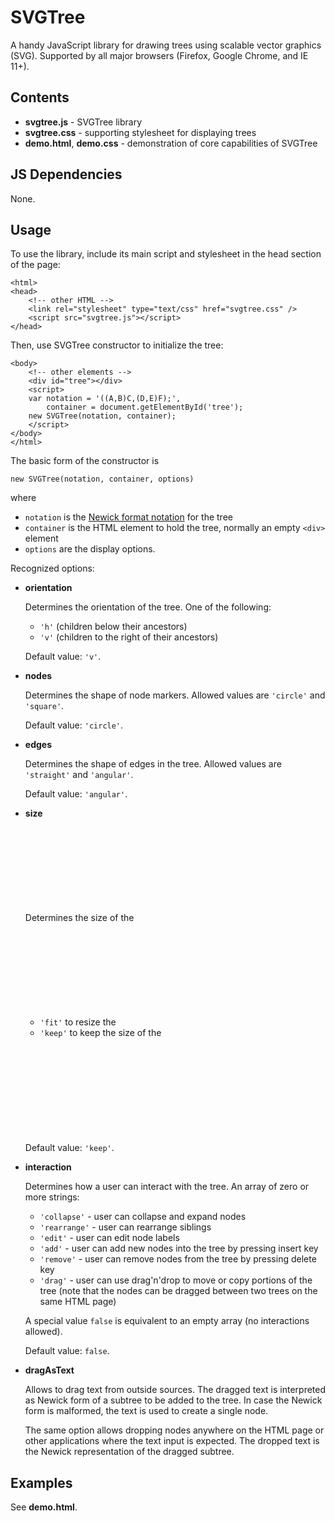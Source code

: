 SVGTree
=========================

A handy JavaScript library for drawing trees using scalable vector graphics (SVG).
Supported by all major browsers (Firefox, Google Chrome, and IE 11+).

Contents
--------------------------

  * **svgtree.js** - SVGTree library
  * **svgtree.css** - supporting stylesheet for displaying trees
  * **demo.html**, **demo.css** - demonstration of core capabilities of SVGTree
  
JS Dependencies
--------------------------

None.

Usage
---------------------------

To use the library, include its main script and stylesheet in the head section of the page:

    <html>
    <head>
        <!-- other HTML -->
        <link rel="stylesheet" type="text/css" href="svgtree.css" />
        <script src="svgtree.js"></script>
    </head>

Then, use SVGTree constructor to initialize the tree:

    <body>
		<!-- other elements -->
        <div id="tree"></div>
        <script>
        var notation = '((A,B)C,(D,E)F);',
            container = document.getElementById('tree');
        new SVGTree(notation, container);
        </script>
    </body>
    </html>

The basic form of the constructor is

    new SVGTree(notation, container, options)

where

  * `notation` is the [Newick format notation](https://en.wikipedia.org/Newick_format)
    for the tree
  * `container` is the HTML element to hold the tree, normally an empty `<div>` element
  * `options` are the display options.

Recognized options:

  * **orientation**

    Determines the orientation of the tree. One of the following:

      - `'h'` (children below their ancestors)
      - `'v'` (children to the right of their ancestors)

    Default value: `'v'`.

  * **nodes**

    Determines the shape of node markers. Allowed values are `'circle'`
    and `'square'`.

    Default value: `'circle'`.

  * **edges**

    Determines the shape of edges in the tree. Allowed values are `'straight'`
    and `'angular'`.

    Default value: `'angular'`.

  * **size**

    Determines the size of the <svg> element containing the tree.
    Either an array of two values that determine the width and the height
    of the <svg> element in pixels, or one of the two strings:
	
      - `'fit'` to resize the <svg> element to fit the entire tree after each rendering operation
      - `'keep'` to keep the size of the <svg> element set externally (e.g., in a stylesheet).

    Default value: `'keep'`.

  * **interaction**

    Determines how a user can interact with the tree. An array of zero or more strings:

      - `'collapse'` - user can collapse and expand nodes
      - `'rearrange'` - user can rearrange siblings
      - `'edit'` - user can edit node labels
      - `'add'` - user can add new nodes into the tree by pressing insert key
      - `'remove'` - user can remove nodes from the tree by pressing delete key
      - `'drag'` - user can use drag'n'drop to move or copy portions of the tree
        (note that the nodes can be dragged between two trees on the same HTML page)

    A special value `false` is equivalent to an empty array (no interactions allowed).

    Default value: `false`.

  * **dragAsText**

    Allows to drag text from outside sources. The dragged text is interpreted as Newick form 
	of a subtree to be added to the tree. In case the Newick form is malformed, 
	the text is used to create a single node.
			
	The same option allows dropping nodes anywhere on the HTML page or other applications
	where the text input is expected. The dropped text is the Newick representation 
	of the dragged subtree.

Examples
---------------------------
	
See **demo.html**.

